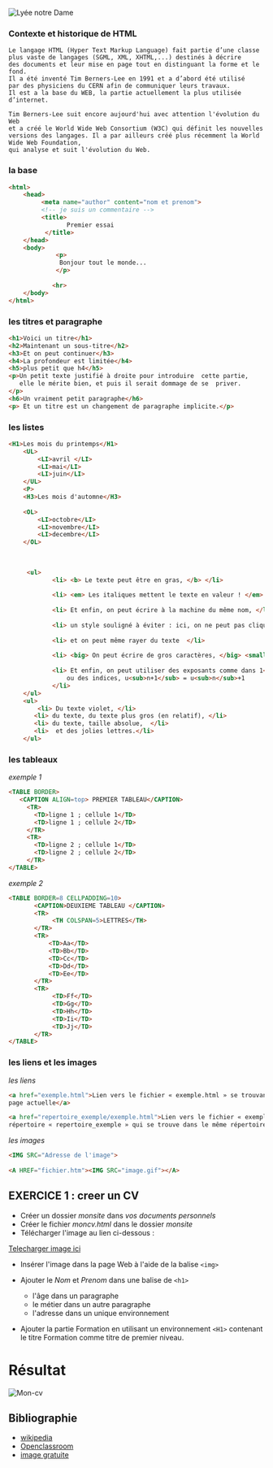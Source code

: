 

![Lyée notre Dame](http://www.lyceenotre-dame72.fr/local/cache-vignettes/L200xH135/siteon0-edfa2.jpg)
### Contexte et historique de HTML
    Le langage HTML (Hyper Text Markup Language) fait partie d’une classe 
    plus vaste de langages (SGML, XML, XHTML,...) destinés à décrire
    des documents et leur mise en page tout en distinguant la forme et le fond.
    Il a été inventé Tim Berners-Lee en 1991 et a d’abord été utilisé 
    par des physiciens du CERN afin de communiquer leurs travaux.
    Il est a la base du WEB, la partie actuellement la plus utilisée d’internet.

    Tim Berners-Lee suit encore aujourd'hui avec attention l'évolution du Web 
    et a créé le World Wide Web Consortium (W3C) qui définit les nouvelles
    versions des langages. Il a par ailleurs créé plus récemment la World Wide Web Foundation,
    qui analyse et suit l'évolution du Web.


### la base

  
```html
<html>
    <head>
         <meta name="author" content="nom et prenom">
         <!-- je suis un commentaire -->
         <title>
                Premier essai
          </title>
    </head>
    <body>
             <p>
              Bonjour tout le monde...
             </p>
     
            <hr>
    </body>
</html>
````

### les titres et paragraphe


 ```html
<h1>Voici un titre</h1>  
<h2>Maintenant un sous-titre</h2>  
<h3>Et on peut continuer</h3>  
<h4>La profondeur est limitée</h4> 
<h5>plus petit que h4</h5>  
<p>Un petit texte justifié à droite pour introduire  cette partie,
    elle le mérite bien, et puis il serait dommage de se  priver.
</p> 
<h6>Un vraiment petit paragraphe</h6>  
<p> Et un titre est un changement de paragraphe implicite.</p> 

````

### les listes

```html 
<H1>Les mois du printemps</H1>
    <UL>
        <LI>avril </LI>
        <LI>mai</LI>
        <LI>juin</LI>
    </UL>
    <P>
    <H3>Les mois d'automne</H3>
        
    <OL>
        <LI>octobre</LI>
        <LI>novembre</LI>
        <LI>decembre</LI>
    </OL>
            
            
            
     <ul>   
            <li> <b> Le texte peut être en gras, </b> </li> 
         
            <li> <em> Les italiques mettent le texte en valeur ! </em> </li>   
         
            <li> Et enfin, on peut écrire à la machine du même nom, </li>     
         
            <li> un style souligné à éviter : ici, on ne peut pas cliquer,</li>  
         
            <li> et on peut même rayer du texte  </li>  
         
            <li> <big> On peut écrire de gros caractères, </big> <small> ou de petits </small> </li>   
         
            <li> Et enfin, on peut utiliser des exposants comme dans 1<sup>er</sup>
                ou des indices, u<sub>n+1</sub> = u<sub>n</sub>+1        
            </li>   
    </ul>  
    <ul>   
        <li> Du texte violet, </li>  
       <li> du texte, du texte plus gros (en relatif), </li>   
       <li> du texte, taille absolue,  </li>     
       <li>  et des jolies lettres.</li>  
    </ul>  
````

 ### les tableaux
  
  
  



 *exemple 1*
  ```html 
<TABLE BORDER>
     <CAPTION ALIGN=top> PREMIER TABLEAU</CAPTION>
       <TR>
         <TD>ligne 1 ; cellule 1</TD>
         <TD>ligne 1 ; cellule 2</TD>
       </TR>
       <TR>
         <TD>ligne 2 ; cellule 1</TD>
         <TD>ligne 2 ; cellule 2</TD>
       </TR>
 </TABLE>
 
````
 *exemple 2*
 
  ```html
 <TABLE BORDER=8 CELLPADDING=10>
         <CAPTION>DEUXIEME TABLEAU </CAPTION>
         <TR>
              <TH COLSPAN=5>LETTRES</TH>
         </TR>
         <TR>
             <TD>Aa</TD>
             <TD>Bb</TD>
             <TD>Cc</TD>
             <TD>Dd</TD>
             <TD>Ee</TD>
         </TR>
         <TR>
              <TD>Ff</TD>
              <TD>Gg</TD>
              <TD>Hh</TD>
              <TD>Ii</TD>
              <TD>Jj</TD>
         </TR>
 </TABLE>
 

````



### les liens et les images



*les liens*
```html
<a href="exemple.html">Lien vers le fichier « exemple.html » se trouvant dans le même répertoire que la
page actuelle</a>

<a href="repertoire_exemple/exemple.html">Lien vers le fichier « exemple.html » se trouvant dans le
répertoire « repertoire_exemple » qui se trouve dans le même répertoire que la page actuelle</a>
````
*les images*
```html
<IMG SRC="Adresse de l'image"> 
    
<A HREF="fichier.htm"><IMG SRC="image.gif"></A>

````



## EXERCICE 1 : creer un CV

* Créer un dossier *monsite* dans *vos documents personnels*
* Créer le fichier *moncv.html* dans le dossier *monsite*
* Télécharger l'image au lien ci-dessous :
 
 
 [Telecharger image ici ](https://raw.githubusercontent.com/Nounem/NSI/master/photo.png) 




* Insérer l'image dans la page Web à l'aide de la balise `<img>`

* Ajouter le *Nom* et *Prenom* dans une balise de `<h1>`
   * l'âge dans un paragraphe 
   * le métier dans un autre paragraphe
   * l'adresse dans un unique environnement
* Ajouter la partie Formation en utilisant un environnement `<H1>` contenant le titre Formation comme titre de premier niveau.

# Résultat


![Mon-cv](https://raw.githubusercontent.com/Nounem/NSI/master/cv.PNG)

## Bibliographie

* [wikipedia](https://fr.wikipedia.org/wiki/Hypertext_Markup_Language) 
* [Openclassroom](https://openclassrooms.com/fr/)
* [image gratuite](https://pixabay.com/fr/photos/search/einstein/?min_width=16&min_height=16)
